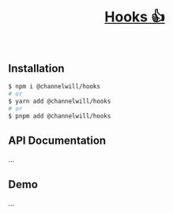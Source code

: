 <div align="center">
  <h1>
    <br/>
    <a href="#" style="display: flex; justify-content: center;gap: 8px;">
       <img src="https://www.channelwill.com/wp-content/uploads/2024/04/comparison_logo_3.svg" alt="" /> Hooks 👍
    </a>
    <br />
  </h1>
</div>

## Installation

```bash
$ npm i @channelwill/hooks
# or
$ yarn add @channelwill/hooks
# or
$ pnpm add @channelwill/hooks
```

## API Documentation
...


## Demo
...